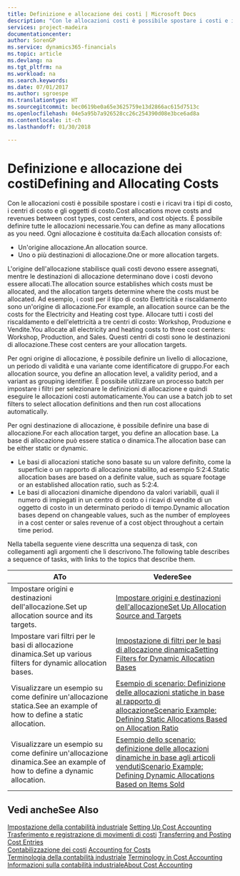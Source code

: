 ```yaml
---
title: Definizione e allocazione dei costi | Microsoft Docs
description: "Con le allocazioni costi è possibile spostare i costi e i ricavi tra i tipi di costo, i centri di costo e gli oggetti di costo. È possibile definire tutte le allocazioni necessarie."
services: project-madeira
documentationcenter: 
author: SorenGP
ms.service: dynamics365-financials
ms.topic: article
ms.devlang: na
ms.tgt_pltfrm: na
ms.workload: na
ms.search.keywords: 
ms.date: 07/01/2017
ms.author: sgroespe
ms.translationtype: HT
ms.sourcegitcommit: bec0619be0a65e3625759e13d2866ac615d7513c
ms.openlocfilehash: 04e5a95b7a926528cc26c254390d08e3bce6ad8a
ms.contentlocale: it-ch
ms.lasthandoff: 01/30/2018

---
```

# <a name="defining-and-allocating-costs"></a><span data-ttu-id="37cb9-104">Definizione e allocazione dei costi</span><span class="sxs-lookup"><span data-stu-id="37cb9-104">Defining and Allocating Costs</span></span>
<span data-ttu-id="37cb9-105">Con le allocazioni costi è possibile spostare i costi e i ricavi tra i tipi di costo, i centri di costo e gli oggetti di costo.</span><span class="sxs-lookup"><span data-stu-id="37cb9-105">Cost allocations move costs and revenues between cost types, cost centers, and cost objects.</span></span> <span data-ttu-id="37cb9-106">È possibile definire tutte le allocazioni necessarie.</span><span class="sxs-lookup"><span data-stu-id="37cb9-106">You can define as many allocations as you need.</span></span> <span data-ttu-id="37cb9-107">Ogni allocazione è costituita da:</span><span class="sxs-lookup"><span data-stu-id="37cb9-107">Each allocation consists of:</span></span>  

-   <span data-ttu-id="37cb9-108">Un'origine allocazione.</span><span class="sxs-lookup"><span data-stu-id="37cb9-108">An allocation source.</span></span>  
-   <span data-ttu-id="37cb9-109">Uno o più destinazioni di allocazione.</span><span class="sxs-lookup"><span data-stu-id="37cb9-109">One or more allocation targets.</span></span>  

<span data-ttu-id="37cb9-110">L'origine dell'allocazione stabilisce quali costi devono essere assegnati, mentre le destinazioni di allocazione determinano dove i costi devono essere allocati.</span><span class="sxs-lookup"><span data-stu-id="37cb9-110">The allocation source establishes which costs must be allocated, and the allocation targets determine where the costs must be allocated.</span></span> <span data-ttu-id="37cb9-111">Ad esempio, i costi per il tipo di costo Elettricità e riscaldamento sono un'origine di allocazione.</span><span class="sxs-lookup"><span data-stu-id="37cb9-111">For example, an allocation source can be the costs for the Electricity and Heating cost type.</span></span> <span data-ttu-id="37cb9-112">Allocare tutti i costi del riscaldamento e dell'elettricità a tre centri di costo: Workshop, Produzione e Vendite.</span><span class="sxs-lookup"><span data-stu-id="37cb9-112">You allocate all electricity and heating costs to three cost centers: Workshop, Production, and Sales.</span></span> <span data-ttu-id="37cb9-113">Questi centri di costi sono le destinazioni di allocazione.</span><span class="sxs-lookup"><span data-stu-id="37cb9-113">These cost centers are your allocation targets.</span></span>  

<span data-ttu-id="37cb9-114">Per ogni origine di allocazione, è possibile definire un livello di allocazione, un periodo di validità e una variante come identificatore di gruppo.</span><span class="sxs-lookup"><span data-stu-id="37cb9-114">For each allocation source, you define an allocation level, a validity period, and a variant as grouping identifier.</span></span> <span data-ttu-id="37cb9-115">È possibile utilizzare un processo batch per impostare i filtri per selezionare le definizioni di allocazione e quindi eseguire le allocazioni costi automaticamente.</span><span class="sxs-lookup"><span data-stu-id="37cb9-115">You can use a batch job to set filters to select allocation definitions and then run cost allocations automatically.</span></span>  

<span data-ttu-id="37cb9-116">Per ogni destinazione di allocazione, è possibile definire una base di allocazione.</span><span class="sxs-lookup"><span data-stu-id="37cb9-116">For each allocation target, you define an allocation base.</span></span> <span data-ttu-id="37cb9-117">La base di allocazione può essere statica o dinamica.</span><span class="sxs-lookup"><span data-stu-id="37cb9-117">The allocation base can be either static or dynamic.</span></span>  

-   <span data-ttu-id="37cb9-118">Le basi di allocazioni statiche sono basate su un valore definito, come la superficie o un rapporto di allocazione stabilito, ad esempio 5:2:4.</span><span class="sxs-lookup"><span data-stu-id="37cb9-118">Static allocation bases are based on a definite value, such as square footage or an established allocation ratio, such as 5:2:4.</span></span>  
-   <span data-ttu-id="37cb9-119">Le basi di allocazioni dinamiche dipendono da valori variabili, quali il numero di impiegati in un centro di costo o i ricavi di vendite di un oggetto di costo in un determinato periodo di tempo.</span><span class="sxs-lookup"><span data-stu-id="37cb9-119">Dynamic allocation bases depend on changeable values, such as the number of employees in a cost center or sales revenue of a cost object throughout a certain time period.</span></span>  

<span data-ttu-id="37cb9-120">Nella tabella seguente viene descritta una sequenza di task, con collegamenti agli argomenti che li descrivono.</span><span class="sxs-lookup"><span data-stu-id="37cb9-120">The following table describes a sequence of tasks, with links to the topics that describe them.</span></span>

|<span data-ttu-id="37cb9-121">A</span><span class="sxs-lookup"><span data-stu-id="37cb9-121">To</span></span>|<span data-ttu-id="37cb9-122">Vedere</span><span class="sxs-lookup"><span data-stu-id="37cb9-122">See</span></span>|  
|--------|---------|  
|<span data-ttu-id="37cb9-123">Impostare origini e destinazioni dell'allocazione.</span><span class="sxs-lookup"><span data-stu-id="37cb9-123">Set up allocation source and its targets.</span></span>|[<span data-ttu-id="37cb9-124">Impostare origini e destinazioni dell'allocazione</span><span class="sxs-lookup"><span data-stu-id="37cb9-124">Set Up Allocation Source and Targets</span></span>](finance-how-to-set-up-allocation-source-and-targets.md)|  
|<span data-ttu-id="37cb9-125">Impostare vari filtri per le basi di allocazione dinamica.</span><span class="sxs-lookup"><span data-stu-id="37cb9-125">Set up various filters for dynamic allocation bases.</span></span>|[<span data-ttu-id="37cb9-126">Impostazione di filtri per le basi di allocazione dinamica</span><span class="sxs-lookup"><span data-stu-id="37cb9-126">Setting Filters for Dynamic Allocation Bases</span></span>](finance-setting-filters-for-dynamic-allocation-bases.md)|  
|<span data-ttu-id="37cb9-127">Visualizzare un esempio su come definire un'allocazione statica.</span><span class="sxs-lookup"><span data-stu-id="37cb9-127">See an example of how to define a static allocation.</span></span>|[<span data-ttu-id="37cb9-128">Esempio di scenario: Definizione delle allocazioni statiche in base al rapporto di allocazione</span><span class="sxs-lookup"><span data-stu-id="37cb9-128">Scenario Example: Defining Static Allocations Based on Allocation Ratio</span></span>](finance-scenario-example-defining-static-allocations-based-on-allocation-ratio.md)|  
|<span data-ttu-id="37cb9-129">Visualizzare un esempio su come definire un'allocazione dinamica.</span><span class="sxs-lookup"><span data-stu-id="37cb9-129">See an example of how to define a dynamic allocation.</span></span>|[<span data-ttu-id="37cb9-130">Esempio dello scenario: definizione delle allocazioni dinamiche in base agli articoli venduti</span><span class="sxs-lookup"><span data-stu-id="37cb9-130">Scenario Example: Defining Dynamic Allocations Based on Items Sold</span></span>](finance-scenario-example-defining-dynamic-allocations-based-on-items-sold.md)|  

## <a name="see-also"></a><span data-ttu-id="37cb9-131">Vedi anche</span><span class="sxs-lookup"><span data-stu-id="37cb9-131">See Also</span></span>  
 <span data-ttu-id="37cb9-132">[Impostazione della contabilità industriale](finance-set-up-cost-accounting.md) </span><span class="sxs-lookup"><span data-stu-id="37cb9-132">[Setting Up Cost Accounting](finance-set-up-cost-accounting.md) </span></span>  
 <span data-ttu-id="37cb9-133">[Trasferimento e registrazione di movimenti di costi](finance-transfer-and-post-cost-entries.md) </span><span class="sxs-lookup"><span data-stu-id="37cb9-133">[Transferring and Posting Cost Entries](finance-transfer-and-post-cost-entries.md) </span></span>  
 <span data-ttu-id="37cb9-134">[Contabilizzazione dei costi](finance-manage-cost-accounting.md) </span><span class="sxs-lookup"><span data-stu-id="37cb9-134">[Accounting for Costs](finance-manage-cost-accounting.md) </span></span>  
 <span data-ttu-id="37cb9-135">[Terminologia della contabilità industriale](finance-terminology-in-cost-accounting.md) </span><span class="sxs-lookup"><span data-stu-id="37cb9-135">[Terminology in Cost Accounting](finance-terminology-in-cost-accounting.md) </span></span>  
 [<span data-ttu-id="37cb9-136">Informazioni sulla contabilità industriale</span><span class="sxs-lookup"><span data-stu-id="37cb9-136">About Cost Accounting</span></span>](finance-about-cost-accounting.md)

